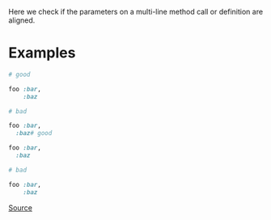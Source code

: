 
Here we check if the parameters on a multi-line method call or
definition are aligned.

# Examples

```ruby
# good

foo :bar,
    :baz

# bad

foo :bar,
  :baz# good

foo :bar,
  :baz

# bad

foo :bar,
    :baz
```

[Source](http://www.rubydoc.info/gems/rubocop/RuboCop/Cop/Layout/AlignParameters)